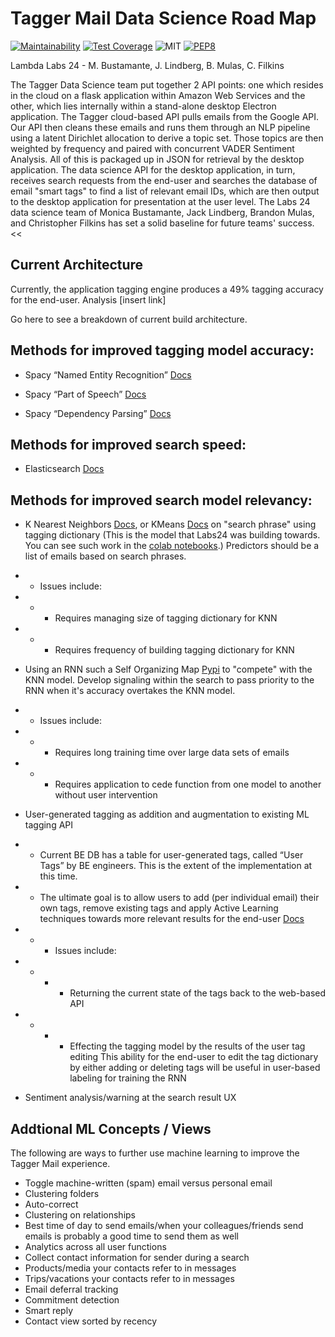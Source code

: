 # Tagger Mail Data Science Road Map

[![Maintainability](https://api.codeclimate.com/v1/badges/04429dcdec013a7b9175/maintainability)](https://codeclimate.com/github/Lambda-School-Labs/tagger-ds/maintainability) [![Test Coverage](https://api.codeclimate.com/v1/badges/04429dcdec013a7b9175/test_coverage)](https://codeclimate.com/github/Lambda-School-Labs/tagger-ds/test_coverage) ![MIT](https://img.shields.io/packagist/l/doctrine/orm.svg) [![PEP8](https://img.shields.io/badge/code%20style-pep8-orange.svg)](https://www.python.org/dev/peps/pep-0008/)

Lambda Labs 24 - M. Bustamante, J. Lindberg, B. Mulas, C. Filkins
>>
The Tagger Data Science team put together 2 API points: one which resides in the cloud on a flask application within Amazon Web Services and the other, which lies internally within a stand-alone desktop Electron application. The Tagger cloud-based API pulls emails from the Google API. Our API then cleans these emails and runs them through an NLP pipeline using a latent Dirichlet allocation to derive a topic set. Those topics are then weighted by frequency and paired with concurrent VADER Sentiment Analysis. All of this is packaged up in JSON for retrieval by the desktop application. The data science API for the desktop application, in turn, receives search requests from the end-user and searches the database of email "smart tags" to find a list of relevant email IDs, which are then output to the desktop application for presentation at the user level.  The Labs 24 data science team of Monica Bustamante, Jack Lindberg, Brandon Mulas, and Christopher Filkins has set a solid baseline for future teams' success.
<<

## Current Architecture
Currently, the application tagging engine produces a 49% tagging accuracy for the end-user. Analysis [insert link]

Go here to see a breakdown of current build architecture.

## Methods for improved tagging model accuracy:

- Spacy “Named Entity Recognition” [Docs](https://spacy.io/usage/linguistic-features#named-entities) 

- Spacy “Part of Speech” [Docs](https://spacy.io/usage/linguistic-features#pos-tagging)

- Spacy “Dependency Parsing” [Docs](https://spacy.io/usage/linguistic-features#dependency-parse)

## Methods for improved search speed:

- Elasticsearch [Docs](https://elasticsearch-py.readthedocs.io/en/master/index.html)

## Methods for improved search model relevancy:

- K Nearest Neighbors [Docs](https://scikit-learn.org/stable/modules/generated/sklearn.neighbors.NearestNeighbors.html), or KMeans [Docs](https://scikit-learn.org/stable/modules/generated/sklearn.cluster.KMeans.html) on "search phrase" using tagging dictionary (This is the model that Labs24 was building towards. You can see such work in the [colab notebooks](https://github.com/Lambda-School-Labs/tagger-ds/tree/master/notebooks).) Predictors should be a list of emails based on search phrases.

- - Issues include:
- - - Requires managing size of tagging dictionary for KNN
- - - Requires frequency of building tagging dictionary for KNN

- Using an RNN such a Self Organizing Map [Pypi](https://pypi.org/project/MiniSom/) to "compete" with the KNN model. Develop signaling within the search to pass priority to the RNN when it's accuracy overtakes the KNN model.

- - Issues include:
- - - Requires long training time over large data sets of emails
- - - Requires application to cede function from one model to another without user intervention

- User-generated tagging as addition and augmentation to existing ML tagging API
- - Current BE DB has a table for user-generated tags, called “User Tags” by BE engineers. This is the extent of the implementation at this time.

- - The ultimate goal is to allow users to add (per individual email) their own tags, remove existing tags and apply Active Learning techniques towards more relevant results for the end-user [Docs](https://modal-python.readthedocs.io/en/latest/)

- - - Issues include:
- - - - Returning the current state of the tags back to the web-based API
- - - - Effecting the tagging model by the results of the user tag editing
This ability for the end-user to edit the tag dictionary by either adding or deleting tags will be useful in user-based labeling for training the RNN

- Sentiment analysis/warning at the search result UX



## Addtional ML Concepts / Views
The following are ways to further use machine learning to improve the Tagger Mail experience.

- Toggle machine-written (spam) email versus personal email 
- Clustering folders
- Auto-correct
- Clustering on relationships
- Best time of day to send emails/when your colleagues/friends send emails is probably a good time to send them as well
- Analytics across all user functions
- Collect contact information for sender during a search
- Products/media your contacts refer to in messages
- Trips/vacations your contacts refer to in messages
- Email deferral tracking
- Commitment detection
- Smart reply
- Contact view sorted by recency

